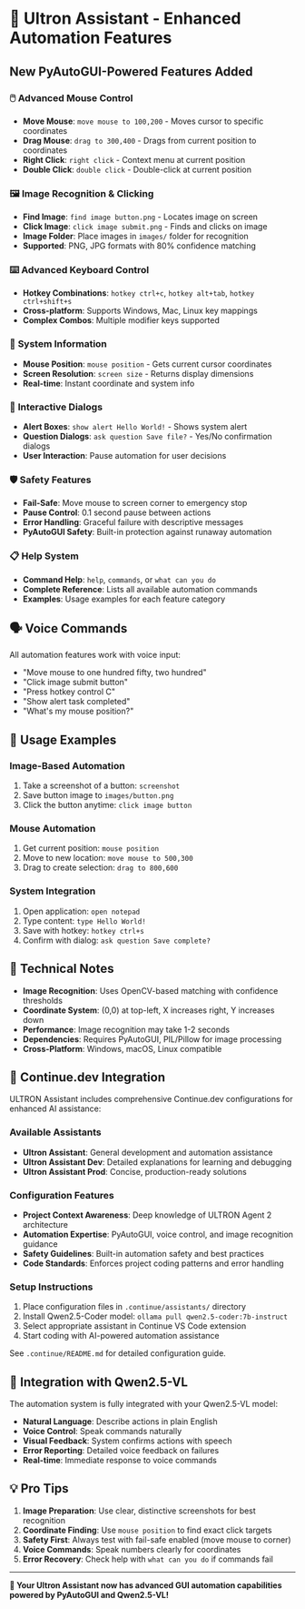 # 🤖 Ultron Assistant - Enhanced Automation Features

## New PyAutoGUI-Powered Features Added

### 🖱️ **Advanced Mouse Control**
- **Move Mouse**: `move mouse to 100,200` - Moves cursor to specific coordinates
- **Drag Mouse**: `drag to 300,400` - Drags from current position to coordinates  
- **Right Click**: `right click` - Context menu at current position
- **Double Click**: `double click` - Double-click at current position

### 🖼️ **Image Recognition & Clicking**
- **Find Image**: `find image button.png` - Locates image on screen
- **Click Image**: `click image submit.png` - Finds and clicks on image
- **Image Folder**: Place images in `images/` folder for recognition
- **Supported**: PNG, JPG formats with 80% confidence matching

### ⌨️ **Advanced Keyboard Control**
- **Hotkey Combinations**: `hotkey ctrl+c`, `hotkey alt+tab`, `hotkey ctrl+shift+s`
- **Cross-platform**: Supports Windows, Mac, Linux key mappings
- **Complex Combos**: Multiple modifier keys supported

### 📱 **System Information**
- **Mouse Position**: `mouse position` - Gets current cursor coordinates
- **Screen Resolution**: `screen size` - Returns display dimensions
- **Real-time**: Instant coordinate and system info

### 💬 **Interactive Dialogs**
- **Alert Boxes**: `show alert Hello World!` - Shows system alert
- **Question Dialogs**: `ask question Save file?` - Yes/No confirmation dialogs
- **User Interaction**: Pause automation for user decisions

### 🛡️ **Safety Features**
- **Fail-Safe**: Move mouse to screen corner to emergency stop
- **Pause Control**: 0.1 second pause between actions
- **Error Handling**: Graceful failure with descriptive messages
- **PyAutoGUI Safety**: Built-in protection against runaway automation

### 📋 **Help System**
- **Command Help**: `help`, `commands`, or `what can you do`
- **Complete Reference**: Lists all available automation commands
- **Examples**: Usage examples for each feature category

## 🗣️ **Voice Commands**

All automation features work with voice input:
- "Move mouse to one hundred fifty, two hundred"
- "Click image submit button"  
- "Press hotkey control C"
- "Show alert task completed"
- "What's my mouse position?"

## 🎯 **Usage Examples**

### Image-Based Automation
1. Take a screenshot of a button: `screenshot`
2. Save button image to `images/button.png`
3. Click the button anytime: `click image button`

### Mouse Automation
1. Get current position: `mouse position`
2. Move to new location: `move mouse to 500,300`
3. Drag to create selection: `drag to 800,600`

### System Integration
1. Open application: `open notepad`
2. Type content: `type Hello World!`
3. Save with hotkey: `hotkey ctrl+s`
4. Confirm with dialog: `ask question Save complete?`

## 🔧 **Technical Notes**

- **Image Recognition**: Uses OpenCV-based matching with confidence thresholds
- **Coordinate System**: (0,0) at top-left, X increases right, Y increases down
- **Performance**: Image recognition may take 1-2 seconds
- **Dependencies**: Requires PyAutoGUI, PIL/Pillow for image processing
- **Cross-Platform**: Windows, macOS, Linux compatible

## 🤖 **Continue.dev Integration**

ULTRON Assistant includes comprehensive Continue.dev configurations for enhanced AI assistance:

### **Available Assistants**
- **Ultron Assistant**: General development and automation assistance
- **Ultron Assistant Dev**: Detailed explanations for learning and debugging
- **Ultron Assistant Prod**: Concise, production-ready solutions

### **Configuration Features**
- **Project Context Awareness**: Deep knowledge of ULTRON Agent 2 architecture
- **Automation Expertise**: PyAutoGUI, voice control, and image recognition guidance
- **Safety Guidelines**: Built-in automation safety and best practices
- **Code Standards**: Enforces project coding patterns and error handling

### **Setup Instructions**
1. Place configuration files in `.continue/assistants/` directory
2. Install Qwen2.5-Coder model: `ollama pull qwen2.5-coder:7b-instruct`
3. Select appropriate assistant in Continue VS Code extension
4. Start coding with AI-powered automation assistance

See `.continue/README.md` for detailed configuration guide.

## 🚀 **Integration with Qwen2.5-VL**

The automation system is fully integrated with your Qwen2.5-VL model:
- **Natural Language**: Describe actions in plain English
- **Voice Control**: Speak commands naturally
- **Visual Feedback**: System confirms actions with speech
- **Error Reporting**: Detailed voice feedback on failures
- **Real-time**: Immediate response to voice commands

## 💡 **Pro Tips**

1. **Image Preparation**: Use clear, distinctive screenshots for best recognition
2. **Coordinate Finding**: Use `mouse position` to find exact click targets
3. **Safety First**: Always test with fail-safe enabled (move mouse to corner)
4. **Voice Commands**: Speak numbers clearly for coordinates
5. **Error Recovery**: Check help with `what can you do` if commands fail

---

**🎉 Your Ultron Assistant now has advanced GUI automation capabilities powered by PyAutoGUI and Qwen2.5-VL!**

